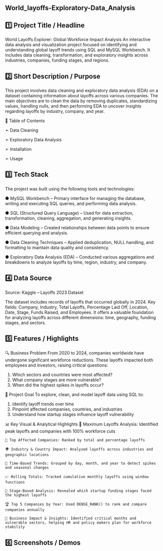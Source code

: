 ## World_layoffs-Exploratory-Data_Analysis


## 1️⃣ Project Title / Headline
World Layoffs Explorer: Global Workforce Impact Analysis
An interactive data analysis and visualization project focused on identifying and understanding global layoff trends using SQL and MySQL Workbench. It includes data cleaning, transformation, and exploratory insights across industries, companies, funding stages, and regions.


## 2️⃣ Short Description / Purpose
This project involves data cleaning and exploratory data analysis (EDA) on a dataset containing information about layoffs across various companies. The main objectives are to clean the data by removing duplicates, standardizing values, handling nulls, and then performing EDA to uncover insights regarding layoffs by industry, company, and year.

📌 Table of Contents

  ➣ Data Cleaning

  ➣ Exploratory Data Analysis

  ➣ Installation

  ➣ Usage


## 3️⃣ Tech Stack
The project was built using the following tools and technologies:

 ●  MySQL Workbench – Primary interface for managing the database, writing and executing SQL queries, and performing data analysis.

 ●  SQL (Structured Query Language) – Used for data extraction, transformation, cleaning, aggregation, and generating insights.

 ●  Data Modeling – Created relationships between data points to ensure efficient querying and analysis.

 ●  Data Cleaning Techniques – Applied deduplication, NULL handling, and formatting to maintain data quality and consistency.

 ●  Exploratory Data Analysis (EDA) – Conducted various aggregations and breakdowns to analyze layoffs by time, region, industry, and company.


## 4️⃣ Data Source
Source: Kaggle – Layoffs 2023 Dataset

The dataset includes records of layoffs that occurred globally in 2024.
Key fields: Company, Industry, Total Layoffs, Percentage Laid Off, Location, Date, Stage, Funds Raised, and Employees. It offers a valuable foundation for analyzing layoffs across different dimensions: time, geography, funding stages, and sectors.


## 5️⃣ Features / Highlights
🔍 Business Problem
From 2020 to 2024, companies worldwide have undergone significant workforce reductions. These layoffs impacted both employees and investors, raising critical questions:

  1. Which sectors and countries were most affected?
  2. What company stages are more vulnerable?
  3. When did the highest spikes in layoffs occur?

🎯 Project Goal
To explore, clean, and model layoff data using SQL to:

  1. Identify layoff trends over time
  2. Pinpoint affected companies, countries, and industries
  3. Understand how startup stages influence layoff vulnerability

📊 Key Visual & Analytical Highlights
    📌 Maximum Layoffs Analysis: Identified peak layoffs and companies with 100% workforce cuts
    
    🏢 Top Affected Companies: Ranked by total and percentage layoffs
    
    🌍 Industry & Country Impact: Analyzed layoffs across industries and geographic locations
    
    📅 Time-Based Trends: Grouped by day, month, and year to detect spikes and seasonal changes
    
    📈 Rolling Totals: Tracked cumulative monthly layoffs using window functions
    
    🚀 Stage-Based Analysis: Revealed which startup funding stages faced the highest layoffs
    
    🏆 Top 5 Companies by Year: Used DENSE_RANK() to rank and compare companies annually
    
    💼 Business Impact & Insights: Identified critical months and vulnerable sectors, helping HR and policy makers plan for workforce stability

    

## 6️⃣ Screenshots / Demos

